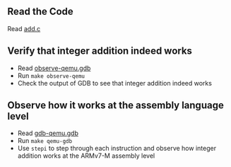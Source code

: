 Read the Code
-------------

Read [add.c](add.c)

Verify that integer addition indeed works
-------

 - Read [observe-qemu.gdb](observe-qemu.gdb)
 - Run `make observe-qemu`
 - Check the output of GDB to see that integer addition indeed works

Observe how it works at the assembly language level
---------------------------------------------------

- Read [gdb-qemu.gdb](gdb-qemu.gdb)
- Run `make qemu-gdb`
- Use `stepi` to step through each instruction and observe how integer addition works at the ARMv7-M assembly level
